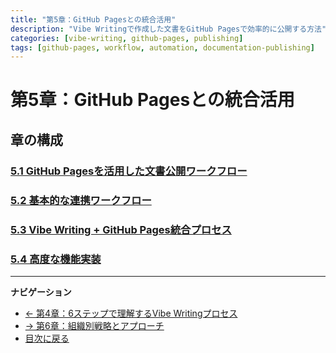 ```yaml
---
title: "第5章：GitHub Pagesとの統合活用"
description: "Vibe Writingで作成した文書をGitHub Pagesで効率的に公開する方法"
categories: [vibe-writing, github-pages, publishing]
tags: [github-pages, workflow, automation, documentation-publishing]
---
```


# 第5章：GitHub Pagesとの統合活用

## 章の構成

### [5.1 GitHub Pagesを活用した文書公開ワークフロー](section-05-01-publication-workflow.md)

### [5.2 基本的な連携ワークフロー](section-05-02-basic-integration.md)

### [5.3 Vibe Writing + GitHub Pages統合プロセス](section-05-03-integration-process.md)

### [5.4 高度な機能実装](section-05-04-advanced-features.md)

---

**ナビゲーション**
- [← 第4章：6ステップで理解するVibe Writingプロセス](chapter-04-six-step-process.md)
- [→ 第6章：組織別戦略とアプローチ](chapter-06-organizational-strategies.md)
- [目次に戻る](table-of-contents.md)